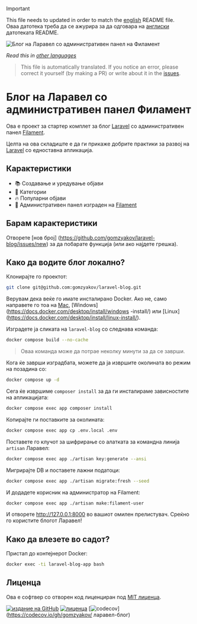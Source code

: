 >[!IMPORTANT]
>This file needs to updated in order to match the [english](/README.md) README file.  
>Оваа датотека треба да се ажурира за да одговара на [англиски](/README.md) датотеката README.

![Блог на Ларавел со административен панел на Филамент](../docs/social-preview-en.png)

_Read this in [other languages](./Translations.md)_

>This file is automatically translated. If you notice an error, please correct it yourself (by making a PR) or write about it in the [issues](https://github.com/gomzyakov/laravel-blog/issues).

# Блог на Ларавел со административен панел Филамент

Ова е проект за стартер комплет за блог [Laravel](https://laravel.com) со административен панел [Filament](https://filamentphp.com).

Целта на ова складиште е да ги прикаже добрите практики за развој на [Laravel](https://laravel.com) со едноставна апликација.

## Карактеристики

- 📚 Создавање и уредување објави
- 🥑 Категории
- 🔥 Популарни објави
- 🎉 Административен панел изграден на [Filament](https://filamentphp.com)

## Барам карактеристики

Отворете [нов број] (https://github.com/gomzyakov/laravel-blog/issues/new) за да побарате функција (или ако најдете грешка).

## Како да водите блог локално?

Клонирајте го проектот:

```bash
git clone git@github.com:gomzyakov/laravel-blog.git
```

Верувам дека веќе го имате инсталирано Docker. Ако не, само направете го тоа на [Mac](https://docs.docker.com/desktop/install/mac-install/), [Windows](https://docs.docker.com/desktop/install/windows -install/) или [Linux] (https://docs.docker.com/desktop/install/linux-install/).

Изградете ја сликата на `laravel-blog` со следнава команда:

```bash
docker compose build --no-cache
```

> Оваа команда може да потрае неколку минути за да се заврши.

Кога ќе заврши изградбата, можете да ја извршите околината во режим на позадина со:

```bash
docker compose up -d
```

Сега ќе извршиме `composer install` за да ги инсталираме зависностите на апликацијата:

```bash
docker compose exec app composer install
```

Копирајте ги поставките за околината:

```bash
docker compose exec app cp .env.local .env
```

Поставете го клучот за шифрирање со алатката за командна линија `artisan` Ларавел:

```bash
docker compose exec app ./artisan key:generate --ansi
```

Мигрирајте DB и поставете лажни податоци:

```bash
docker compose exec app ./artisan migrate:fresh --seed
```

И додадете корисник на администратор на Filament:

```bash
docker compose exec app ./artisan make:filament-user
```

И отворете http://127.0.0.1:8000 во вашиот омилен прелистувач. Среќно го користите блогот Ларавел!

## Како да влезете во садот?

Пристап до контејнерот Docker:

```bash
docker exec -ti laravel-blog-app bash
```

## Лиценца

Ова е софтвер со отворен код лиценциран под [MIT лиценца](https://github.com/gomzyakov/php-code-style/blob/main/LICENSE).


[![издание на GitHub](https://img.shields.io/github/release/gomzyakov/laravel-blog.svg)](https://github.com/gomzyakov/laravel-blog/releases/latest)
[![лиценца](https://img.shields.io/badge/License-MIT-green.svg)](https://github.com/gomzyakov/laravel-blog/blob/development/LICENSE)
[![codecov](https://codecov.io/gh/gomzyakov/laravel-blog/branch/main/graph/badge.svg?token=4CYTVMVUYV)](https://codecov.io/gh/gomzyakov/ ларавел-блог)
